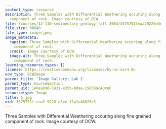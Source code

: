 ```yaml
---
content_type: resource
description: Three Samples with Differential Weathering occuring along fine grained
  component of rock. Image courtesy of OCW.
file: /courses/12-110-sedimentary-geology-fall-2004/3575751feaa29226e3eef1a1e40623c5_5.jpg
file_size: 38848
file_type: image/jpeg
image_metadata:
  caption: Three Samples with Differential Weathering occuring along fine grained
    component of rock.
  credit: Image courtesy of OCW.
  image-alt: Three Samples with Differential Weathering occuring along fine grained
    component of rock.
learning_resource_types: []
license: https://creativecommons.org/licenses/by-nc-sa/4.0/
ocw_type: OCWImage
parent_title: 'Image Gallery: Lab 2'
parent_type: CourseSection
parent_uid: 1e6e9890-5931-e35b-0daa-156596c40ce6
resourcetype: Image
title: 5.jpg
uid: 3575751f-eaa2-9226-e3ee-f1a1e40623c5
---
```

Three Samples with Differential Weathering occuring along fine grained component of rock. Image courtesy of OCW.